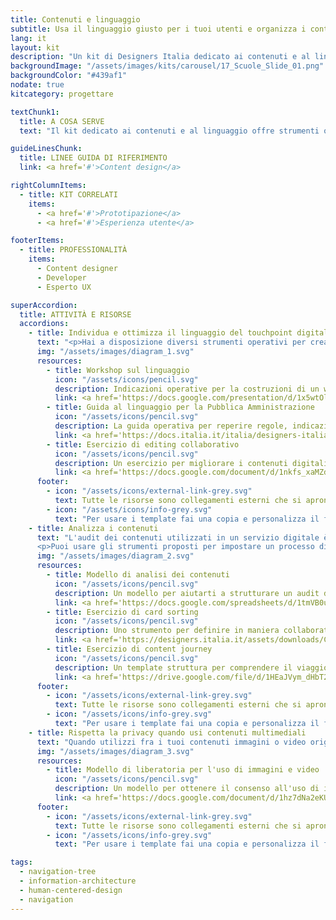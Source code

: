 ```yaml
---
title: Contenuti e linguaggio
subtitle: Usa il linguaggio giusto per i tuoi utenti e organizza i contenuti del tuo progetto digitale
lang: it
layout: kit
description: "Un kit di Designers Italia dedicato ai contenuti e al linguaggio di un progetto digitale"
backgroundImage: "/assets/images/kits/carousel/17_Scuole_Slide_01.png"
backgroundColor: "#439af1"
nodate: true
kitcategory: progettare

textChunk1:
  title: A COSA SERVE
  text: "Il kit dedicato ai contenuti e al linguaggio offre strumenti operativi per creare contenuti, revisionarli in maniera collaborativa e definire il corretto tone of voice (tono di voce) con cui rivolgerti agli utenti.  Esempi e  strumenti ti guidano nella buona pratica di utilizzare un approccio condiviso alla creazione e alla gestione dei contenuti testuali e multimediali; la guida al linguaggio della Pubblica Amministrazione ti fornisce indicazioni sull’uso delle parole, sulle regole di scrittura oltre che esempi di tono di voce da utilizzare nei vari contesti d’uso di un touchpoint (punto di accesso) digitale. "

guideLinesChunk:
  title: LINEE GUIDA DI RIFERIMENTO
  link: <a href='#'>Content design</a>

rightColumnItems:
  - title: KIT CORRELATI
    items:
      - <a href='#'>Prototipazione</a>
      - <a href='#'>Esperienza utente</a>

footerItems:
  - title: PROFESSIONALITÀ
    items:
      - Content designer
      - Developer
      - Esperto UX

superAccordion:
  title: ATTIVITÀ E RISORSE
  accordions:
    - title: Individua e ottimizza il linguaggio del touchpoint digitale
      text: "<p>Hai a disposizione diversi strumenti operativi per creare e ottimizzare i contenuti dell'interfaccia digitale di un servizio. In questa sezione trovi le indicazioni per svolgere un workshop finalizzato a coinvolgere utenti e stakeholder nel percorso iniziale di content design e linguaggio di un servizio, un esercizio di editing collaborativo e il riferimento alla Guida alla linguaggio della Pubblica Amministrazione, che ti offre regole, indicazioni e suggerimenti per l'uso del linguaggio a seconda dei vari contesti d'uso del servizio digitale.</p>"
      img: "/assets/images/diagram_1.svg"
      resources:
        - title: Workshop sul linguaggio 
          icon: "/assets/icons/pencil.svg"
          description: Indicazioni operative per la costruzioni di un workshop dedicato ai contenuti e al linguaggio
          link: <a href='https://docs.google.com/presentation/d/1x5wtOl0D5LZEugRAp7-XwNdcyAV_ScG9O2e9Jy2Pnbg/edit?usp=sharing'>Vai alla risorsa</a>
        - title: Guida al linguaggio per la Pubblica Amministrazione
          icon: "/assets/icons/pencil.svg"
          description: La guida operativa per reperire regole, indicazioni e suggerimenti per l'uso del linguaggio in contenuti e servizi della PA
          link: <a href='https://docs.italia.it/italia/designers-italia/writing-toolkit/' target="_blank">Vai alla guida</a>  
        - title: Esercizio di editing collaborativo
          icon: "/assets/icons/pencil.svg"
          description: Un esercizio per migliorare i contenuti digitali grazie a un percorso di editing collaborativo
          link: <a href='https://docs.google.com/document/d/1nkfs_xaMZdn2Q6ohSWYbFP7bvLnmKO75hyqO3ws38Fc/edit?usp=sharing' target="_blank">Vai alla risorsa</a>  
      footer:
        - icon: "/assets/icons/external-link-grey.svg"
          text: Tutte le risorse sono collegamenti esterni che si aprono in una nuova finestra.
        - icon: "/assets/icons/info-grey.svg"
          text: "Per usare i template fai una copia e personalizza il file: trovi le istruzioni nella prima pagina della risorsa."
    - title: Analizza i contenuti
      text: "L'audit dei contenuti utilizzati in un servizio digitale è un'attività fondamentale per ottimizzare in maniera iterativa e collaborativa la rispondenza di informazioni e contenuti multimediali alle esigenze informative di utenti e stakeholder.</p>
      <p>Puoi usare gli strumenti proposti per impostare un processo di gestione delle risorse e dei flussi di lavoro, sia per attività ordinarie (creazione, revisione, organizzazione, aggiornamento) che per attività straordinarie (traduzione, migrazione)."
      img: "/assets/images/diagram_2.svg"
      resources:
        - title: Modello di analisi dei contenuti
          icon: "/assets/icons/pencil.svg"
          description: Un modello per aiutarti a strutturare un audit dei contenuti e coordinare gli interventi di revisione
          link: <a href='https://docs.google.com/spreadsheets/d/1tmVB0unvsZ5wViYFtyaf95t69Pt4a5JAIFmGdjJjdwI/edit?usp=sharing' target="_blank">Vai alla risorsa</a>
        - title: Esercizio di card sorting
          icon: "/assets/icons/pencil.svg"
          description: Uno strumento per definire in maniera collaborativa le funzionalità più importanti di un servizio digitale
          link: <a href='https://designers.italia.it/assets/downloads/CoDesignWorkshop_Card%20sorting.pdf' target="_blank">Vai alla risorsa</a>
        - title: Esercizio di content journey
          icon: "/assets/icons/pencil.svg"
          description: Un template struttura per comprendere il viaggio dell'utente fra i contenuti del tuo servizio 
          link: <a href='https://drive.google.com/file/d/1HEaJVym_dHbT2HdNd8oWDZZBMUwCuaFe/view?usp=sharing' target="_blank">Vai alla risorsa</a>
      footer:
        - icon: "/assets/icons/external-link-grey.svg"
          text: Tutte le risorse sono collegamenti esterni che si aprono in una nuova finestra.
        - icon: "/assets/icons/info-grey.svg"
          text: "Per usare i template fai una copia e personalizza il file: trovi le istruzioni nella prima pagina della risorsa."
    - title: Rispetta la privacy quando usi contenuti multimediali
      text: "Quando utilizzi fra i tuoi contenuti immagini o video originali che ritraggono delle persone, devi per legge ottenere il loro consenso all'utilizzo e alla pubblicazione online dei contenuti dove sono ritratti. Per raccogliere i consensi puoi utilizzare il modello di liberatoria redatto secondo l'informativa sul trattamento dei dati personali ai sensi dell’art. 13 del Regolamento (UE) 2016/679."
      img: "/assets/images/diagram_3.svg"
      resources:
        - title: Modello di liberatoria per l'uso di immagini e video
          icon: "/assets/icons/pencil.svg"
          description: Un modello per ottenere il consenso all'uso di immagini e video 
          link: <a href='https://docs.google.com/document/d/1hz7dNa2eKU1atAr3dzgyZH0W2kETBuDBejk62wEVPL4/edit?usp=sharing' target="_blank">Vai alla risorsa</a>
      footer:
        - icon: "/assets/icons/external-link-grey.svg"
          text: Tutte le risorse sono collegamenti esterni che si aprono in una nuova finestra.
        - icon: "/assets/icons/info-grey.svg"
          text: "Per usare i template fai una copia e personalizza il file: trovi le istruzioni nella prima pagina della risorsa."

tags:
  - navigation-tree
  - information-architecture
  - human-centered-design
  - navigation
---
```


